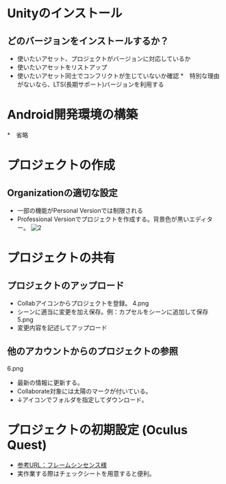 # Unityのインストール
## どのバージョンをインストールするか？
* 使いたいアセット、プロジェクトがバージョンに対応しているか
* 使いたいアセットをリストアップ
* 使いたいアセット同士でコンフリクトが生じていないか確認
*　特別な理由がないなら、LTS(長期サポート)バージョンを利用する

# Android開発環境の構築
*　省略

# プロジェクトの作成
## Organizationの適切な設定
* 一部の機能がPersonal Versionでは制限される
* Professional Versionでプロジェクトを作成する。背景色が黒いエディター。
![2](https://user-images.githubusercontent.com/20265353/77128588-003e2c00-6a94-11ea-9d5b-eacbf737fa5e.png)

# プロジェクトの共有
## プロジェクトのアップロード
* Collabアイコンからプロジェクトを登録。
4.png
* シーンに適当に変更を加え保存。例：カプセルをシーンに追加して保存
5.png
* 変更内容を記述してアップロード
## 他のアカウントからのプロジェクトの参照
6.png
* 最新の情報に更新する。
* Collaborate対象には太陽のマークが付いている。
* ↓アイコンでフォルダを指定してダウンロード。

# プロジェクトの初期設定 (Oculus Quest)
* [参考URL：フレームシンセンス様](https://framesynthesis.jp/tech/unity/oculusquest/)
* 実作業する際はチェックシートを用意すると便利。

# 











